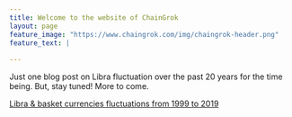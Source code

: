 ```yaml
---
title: Welcome to the website of ChainGrok
layout: page
feature_image: "https://www.chaingrok.com/img/chaingrok-header.png"
feature_text: |
   
---
```


Just one blog post on Libra fluctuation over the past 20 years for the time being. But, stay tuned! More to come.

[Libra & basket currencies fluctuations from 1999 to 2019](https://www.chaingrok.com/general/2019/09/23/Libra-and-basket-currencies-fluctuations-1999-2019/)
